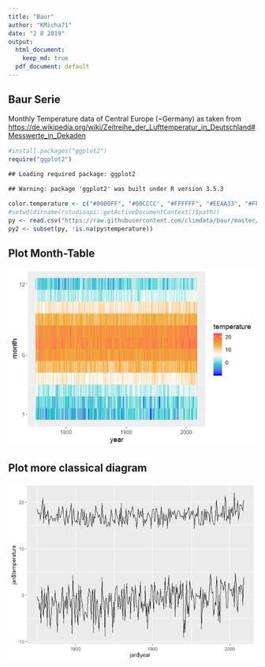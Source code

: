 ```yaml
---
title: "Baur"
author: "KMicha71"
date: "2 8 2019"
output:
  html_document: 
    keep_md: true
  pdf_document: default
---
```




## Baur Serie


Monthly Temperature data of Central Europe (~Germany) as taken from
https://de.wikipedia.org/wiki/Zeitreihe_der_Lufttemperatur_in_Deutschland#Messwerte_in_Dekaden



```r
#install.packages("ggplot2")
require("ggplot2")
```

```
## Loading required package: ggplot2
```

```
## Warning: package 'ggplot2' was built under R version 3.5.3
```

```r
color.temperature <- c("#0000FF", "#00CCCC", "#FFFFFF", "#EEAA33", "#FF5555")
#setwd(dirname(rstudioapi::getActiveDocumentContext()$path))
py <- read.csv("https://raw.githubusercontent.com/climdata/baur/master/baur_monthly.csv", sep=";")
py2 <- subset(py, !is.na(py$temperature))
```

## Plot Month-Table

![](README_files/figure-html/monthly-1.png)<!-- -->

## Plot more classical diagram

![](README_files/figure-html/classical-1.png)<!-- -->
